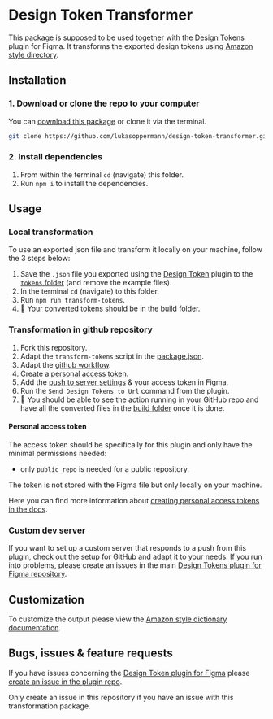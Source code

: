 # Design Token Transformer

This package is supposed to be used together with the [Design Tokens](https://github.com/lukasoppermann/design-tokens) plugin for Figma.
It transforms the exported design tokens using [Amazon style directory](https://amzn.github.io/style-dictionary/#/).

## Installation
### 1. Download or clone the repo to your computer
You can [download this package](https://github.com/lukasoppermann/design-token-transformer/archive/master.zip) or clone it via the terminal.

``` Bash
git clone https://github.com/lukasoppermann/design-token-transformer.git
```
### 2. Install dependencies
1. From within the terminal `cd` (navigate) this folder.
2. Run `npm i` to install the dependencies.

## Usage
### Local transformation
To use an exported json file and transform it locally on your machine, follow the 3 steps below:

1. Save the `.json` file you exported using the [Design Token](https://github.com/lukasoppermann/design-tokens) plugin to the [`tokens` folder](./tokens/) (and remove the example files).
2. In the terminal `cd` (navigate) to this folder.
3. Run `npm run transform-tokens`.
4. 🎉 Your converted tokens should be in the build folder.

### Transformation in github repository
1. Fork this repository.
2. Adapt the `transform-tokens` script in the [package.json](./package.json).
3. Adapt the [github workflow](.github/workflows/transform-tokens.yml).
4. Create a [personal access token](#personal-access-token).
5. Add the [push to server settings](https://github.com/lukasoppermann/design-tokens/#push-to-server) & your access token in Figma.
5. Run the `Send Design Tokens to Url` command from the plugin.
6. 🎉 You should be able to see the action running in your GitHub repo and have all the converted files in the [build folder](./build) once it is done.

#### Personal access token
The access token should be specifically for this plugin and only have the minimal permissions needed:
- only `public_repo` is needed for a public repository.

The token is not stored with the Figma file but only locally on your machine.

Here you can find more information about [creating personal access tokens in the docs](https://docs.github.com/en/free-pro-team@latest/github/authenticating-to-github/creating-a-personal-access-token).

### Custom dev server 
If you want to set up a custom server that responds to a push from this plugin, check out the setup for GitHub and adapt it to your needs.
If you run into problems, please create an issues in the main [Design Tokens plugin for Figma repository](https://github.com/lukasoppermann/design-tokens/issues/new).

## Customization
To customize the output please view the [Amazon style dictionary documentation](https://amzn.github.io/style-dictionary/#/config).

## Bugs, issues & feature requests
If you have issues concerning the [Design Token plugin for Figma](https://github.com/lukasoppermann/design-tokens) please [create an issue in the plugin repo](https://github.com/lukasoppermann/design-tokens/issues/new). 

Only create an issue in this repository if you have an issue with this transformation package.

